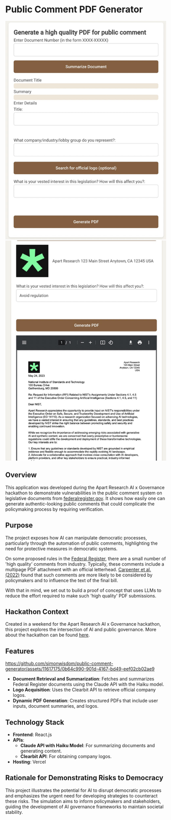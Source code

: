 # Public Comment PDF Generator

![Homepage](media/homepage.jpeg "Homepage Example")
![Generated PDF](media/generated_pdf.jpeg "Generated PDF Example")

## Overview
This application was developed during the Apart Research AI x Governance hackathon to demonstrate vulnerabilities in the public comment system on legislative documents from [federalregister.gov](federalregister.gov). It shows how easily one can generate authentic-looking public comments that could complicate the policymaking process by requiring verification.

## Purpose
The project exposes how AI can manipulate democratic processes, particularly through the automation of public comments, highlighting the need for protective measures in democratic systems.

On some proposed rules in the [Federal Register](federalregister.gov), there are a small number of 'high quality' comments from industry. Typically, these comments include a multipage PDF attachment with an official letterhead. [Carpenter et al. (2022)](https://judgelord.github.io/research/finreg/) found that such comments are more likely to be considered by policymakers and to influence the text of the final bill. 

With that in mind, we set out to build a proof of concept that uses LLMs to reduce the effort required to make such 'high quality' PDF submissions.

## Hackathon Context
Created in a weekend for the Apart Research AI x Governance hackathon, this project explores the intersection of AI and public governance. More about the hackathon can be found [here](https://www.apartresearch.com/post/join-ai-democracy).

## Features
https://github.com/simonwisdom/public-comment-generator/assets/11617175/0b64c990-901d-4167-bd49-eef02cb02ae9
- **Document Retrieval and Summarization**: Fetches and summarizes Federal Register documents using the Claude API with the Haiku model.
- **Logo Acquisition**: Uses the Clearbit API to retrieve official company logos.
- **Dynamic PDF Generation**: Creates structured PDFs that include user inputs, document summaries, and logos.

## Technology Stack
- **Frontend**: React.js
- **APIs**:
  - **Claude API with Haiku Model**: For summarizing documents and generating content.
  - **Clearbit API**: For obtaining company logos.
- **Hosting**: Vercel

## Rationale for Demonstrating Risks to Democracy
This project illustrates the potential for AI to disrupt democratic processes and emphasizes the urgent need for developing strategies to counteract these risks. The simulation aims to inform policymakers and stakeholders, guiding the development of AI governance frameworks to maintain societal stability.
